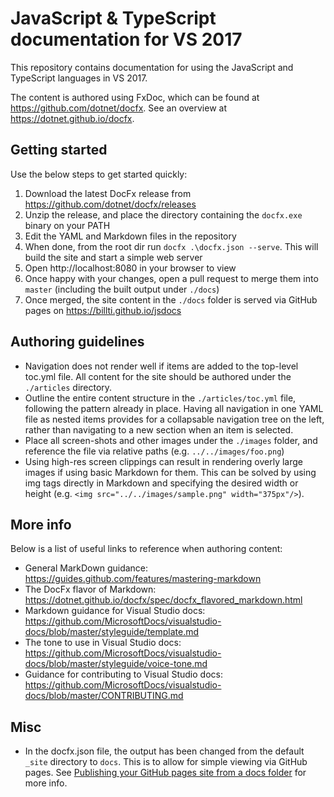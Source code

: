 # JavaScript & TypeScript documentation for VS 2017

This repository contains documentation for using the JavaScript and TypeScript languages in VS 2017.

The content is authored using FxDoc, which can be found at https://github.com/dotnet/docfx. See an overview at https://dotnet.github.io/docfx.

## Getting started

Use the below steps to get started quickly:

1. Download the latest DocFx release from https://github.com/dotnet/docfx/releases
2. Unzip the release, and place the directory containing the `docfx.exe` binary on your PATH
3. Edit the YAML and Markdown files in the repository
4. When done, from the root dir run `docfx .\docfx.json --serve`. This will build the site and start a simple web server
5. Open http://localhost:8080 in your browser to view
6. Once happy with your changes, open a pull request to merge them into `master` (including the built output under `./docs`)
7. Once merged, the site content in the `./docs` folder is served via GitHub pages on https://billti.github.io/jsdocs

## Authoring guidelines

 * Navigation does not render well if items are added to the top-level toc.yml file. All content for the site should be authored under the `./articles` directory.
 * Outline the entire content structure in the `./articles/toc.yml` file, following the pattern already in place. Having all navigation in one YAML file as nested items provides for a collapsable navigation tree on the left, rather than navigating to a new section when an item is selected.
 * Place all screen-shots and other images under the `./images` folder, and reference the file via relative paths (e.g. `../../images/foo.png`)
 * Using high-res screen clippings can result in rendering overly large images if using basic Markdown for them. This can be solved by using img tags directly in Markdown and specifying the desired width or height (e.g. `<img src="../../images/sample.png" width="375px"/>`).

## More info

Below is a list of useful links to reference when authoring content:

 * General MarkDown guidance: https://guides.github.com/features/mastering-markdown
 * The DocFx flavor of Markdown: https://dotnet.github.io/docfx/spec/docfx_flavored_markdown.html
 * Markdown guidance for Visual Studio docs: https://github.com/MicrosoftDocs/visualstudio-docs/blob/master/styleguide/template.md
 * The tone to use in Visual Studio docs: https://github.com/MicrosoftDocs/visualstudio-docs/blob/master/styleguide/voice-tone.md
 * Guidance for contributing to Visual Studio docs: https://github.com/MicrosoftDocs/visualstudio-docs/blob/master/CONTRIBUTING.md

## Misc

 * In the docfx.json file, the output has been changed from the default `_site` directory to `docs`. This is to allow for simple viewing via GitHub pages. See [Publishing your GitHub pages site from a docs folder](https://help.github.com/articles/configuring-a-publishing-source-for-github-pages/#publishing-your-github-pages-site-from-a-docs-folder-on-your-master-branch) for more info.
 